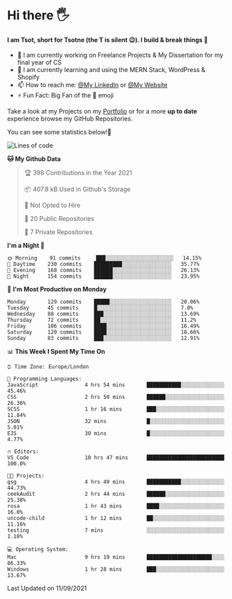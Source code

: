 # Hi there :raised_hand_with_fingers_splayed:
#### I am Tsot, short for Tsotne (the T is silent :wink:). I build & break things :space_invader:
- :telescope: I am currently working on Freelance Projects & My Dissertation for my final year of CS
- :seedling: I am currently learning and using the MERN Stack, WordPress & Shopify
- :mailbox: How to reach me: [@My LinkedIn](https://www.linkedin.com/in/tsotne-gvadzabia/) or [@My Website](https://tsotnegvadzabia.me/contact)
- :zap: Fun Fact: Big Fan of the :space_invader: emoji

Take a look at my Projects on my [Portfolio](https://tsotne.co.uk/) or for a more **up to date** experience browse my GitHub Repositories.

You can see some statistics below!:space_invader:
<!--START_SECTION:waka-->
![Lines of code](https://img.shields.io/badge/From%20Hello%20World%20I%27ve%20Written-3.5%20million%20lines%20of%20code-blue)

**🐱 My Github Data** 

> 🏆 398 Contributions in the Year 2021
 > 
> 📦 407.8 kB Used in Github's Storage 
 > 
> 🚫 Not Opted to Hire
 > 
> 📜 20 Public Repositories 
 > 
> 🔑 7 Private Repositories  
 > 
**I'm a Night 🦉** 

```text
🌞 Morning    91 commits     ███░░░░░░░░░░░░░░░░░░░░░░   14.15% 
🌆 Daytime    230 commits    █████████░░░░░░░░░░░░░░░░   35.77% 
🌃 Evening    168 commits    ██████░░░░░░░░░░░░░░░░░░░   26.13% 
🌙 Night      154 commits    ██████░░░░░░░░░░░░░░░░░░░   23.95%

```
📅 **I'm Most Productive on Monday** 

```text
Monday       129 commits    █████░░░░░░░░░░░░░░░░░░░░   20.06% 
Tuesday      45 commits     █░░░░░░░░░░░░░░░░░░░░░░░░   7.0% 
Wednesday    88 commits     ███░░░░░░░░░░░░░░░░░░░░░░   13.69% 
Thursday     72 commits     ██░░░░░░░░░░░░░░░░░░░░░░░   11.2% 
Friday       106 commits    ████░░░░░░░░░░░░░░░░░░░░░   16.49% 
Saturday     120 commits    ████░░░░░░░░░░░░░░░░░░░░░   18.66% 
Sunday       83 commits     ███░░░░░░░░░░░░░░░░░░░░░░   12.91%

```


📊 **This Week I Spent My Time On** 

```text
⌚︎ Time Zone: Europe/London

💬 Programming Languages: 
JavaScript               4 hrs 54 mins       ███████████░░░░░░░░░░░░░░   45.46% 
CSS                      2 hrs 50 mins       ██████░░░░░░░░░░░░░░░░░░░   26.36% 
SCSS                     1 hr 16 mins        ███░░░░░░░░░░░░░░░░░░░░░░   11.84% 
JSON                     32 mins             █░░░░░░░░░░░░░░░░░░░░░░░░   5.01% 
EJS                      30 mins             █░░░░░░░░░░░░░░░░░░░░░░░░   4.77%

🔥 Editors: 
VS Code                  10 hrs 47 mins      █████████████████████████   100.0%

🐱‍💻 Projects: 
gsg                      4 hrs 49 mins       ███████████░░░░░░░░░░░░░░   44.73% 
ceekAudit                2 hrs 44 mins       ██████░░░░░░░░░░░░░░░░░░░   25.38% 
rosa                     1 hr 43 mins        ████░░░░░░░░░░░░░░░░░░░░░   16.0% 
uncode-child             1 hr 12 mins        ██░░░░░░░░░░░░░░░░░░░░░░░   11.16% 
testing                  7 mins              ░░░░░░░░░░░░░░░░░░░░░░░░░   1.18%

💻 Operating System: 
Mac                      9 hrs 19 mins       █████████████████████░░░░   86.33% 
Windows                  1 hr 28 mins        ███░░░░░░░░░░░░░░░░░░░░░░   13.67%

```


 Last Updated on 11/09/2021
<!--END_SECTION:waka-->
